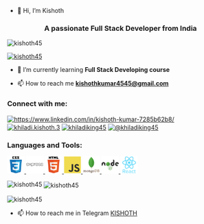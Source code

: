 - 👋 Hi, I’m Kishoth
 
  <h3 align="center">A passionate Full Stack Developer from India</h3>

<p align="left"> <img src="https://komarev.com/ghpvc/?username=kishoth-45&label=Profile%20views&color=0e75b6&style=flat" alt="kishoth45" /> </p>

<p align="left"> <a href="https://github.com/ryo-ma/github-profile-trophy"><img src="https://github-profile-trophy.vercel.app/?username=kishoth45" alt="kishoth45" /></a> </p>

- 🌱 I’m currently learning **Full Stack Developing course**

- 📫 How to reach me **kishothkumar4545@gmail.com**

<h3 align="left">Connect with me:</h3>
<p align="left">
 <a href="https://linkedin.com/in/https://www.linkedin.com/in/kishoth-kumar-7285b62b8/" target="blank"><img align="center" src="https://raw.githubusercontent.com/rahuldkjain/github-profile-readme-generator/master/src/images/icons/Social/linked-in-alt.svg" alt="https://www.linkedin.com/in/kishoth-kumar-7285b62b8/" height="30" width="40" /></a>
<a href="https://fb.com/khiladi.kishoth.3" target="blank"><img align="center" src="https://raw.githubusercontent.com/rahuldkjain/github-profile-readme-generator/master/src/images/icons/Social/facebook.svg" alt="khiladi.kishoth.3" height="30" width="40" /></a>
<a href="https://instagram.com/khiladiking45" target="blank"><img align="center" src="https://raw.githubusercontent.com/rahuldkjain/github-profile-readme-generator/master/src/images/icons/Social/instagram.svg" alt="khiladiking45" height="30" width="40" /></a>
<a href="https://www.youtube.com/@khiladiking45" target="blank"><img align="center" src="https://raw.githubusercontent.com/rahuldkjain/github-profile-readme-generator/master/src/images/icons/Social/youtube.svg" alt="@khiladiking45" height="30" width="40" /></a>
</p>

<h3 align="left">Languages and Tools:</h3>
<p align="left"> <a href="https://www.w3schools.com/css/" target="_blank" rel="noreferrer"> <img src="https://raw.githubusercontent.com/devicons/devicon/master/icons/css3/css3-original-wordmark.svg" alt="css3" width="40" height="40"/> </a> <a href="https://expressjs.com" target="_blank" rel="noreferrer"> <img src="https://raw.githubusercontent.com/devicons/devicon/master/icons/express/express-original-wordmark.svg" alt="express" width="40" height="40"/> </a> <a href="https://www.w3.org/html/" target="_blank" rel="noreferrer"> <img src="https://raw.githubusercontent.com/devicons/devicon/master/icons/html5/html5-original-wordmark.svg" alt="html5" width="40" height="40"/> </a> <a href="https://developer.mozilla.org/en-US/docs/Web/JavaScript" target="_blank" rel="noreferrer"> <img src="https://raw.githubusercontent.com/devicons/devicon/master/icons/javascript/javascript-original.svg" alt="javascript" width="40" height="40"/> </a> <a href="https://www.mongodb.com/" target="_blank" rel="noreferrer"> <img src="https://raw.githubusercontent.com/devicons/devicon/master/icons/mongodb/mongodb-original-wordmark.svg" alt="mongodb" width="40" height="40"/> </a> <a href="https://nodejs.org" target="_blank" rel="noreferrer"> <img src="https://raw.githubusercontent.com/devicons/devicon/master/icons/nodejs/nodejs-original-wordmark.svg" alt="nodejs" width="40" height="40"/> </a> <a href="https://reactjs.org/" target="_blank" rel="noreferrer"> <img src="https://raw.githubusercontent.com/devicons/devicon/master/icons/react/react-original-wordmark.svg" alt="react" width="40" height="40"/> </a> </p>

<p><img align="left" src="https://github-readme-stats.vercel.app/api/top-langs?username=kishoth45&show_icons=true&locale=en&layout=compact" alt="kishoth45" /></p>

<p>&nbsp;<img align="center" src="https://github-readme-stats.vercel.app/api?username=kishoth45&show_icons=true&locale=en" alt="kishoth45" /></p>

<p><img align="center" src="https://github-readme-streak-stats.herokuapp.com/?user=kishoth45&" alt="kishoth45" /></p>

  


</details>

- 📫 How to reach me in Telegram [KISHOTH](https://t.me/khiladiking45)

<!---
Kishoth-45/Kishoth-45 is a ✨ special ✨ repository because its `README.md` (this file) appears on your GitHub profile.
You can click the Preview link to take a look at your changes.
--->
